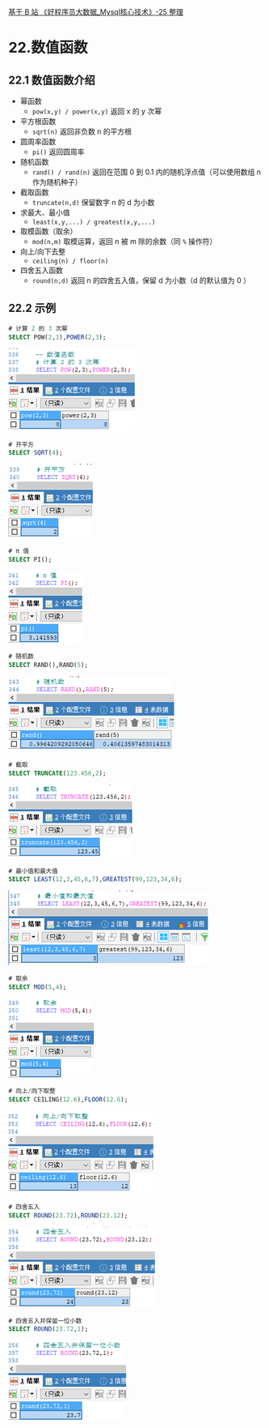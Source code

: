 [基于 B 站 《好程序员大数据_Mysql核心技术》-25 整理](https://www.bilibili.com/video/BV1ut4y1y7tt?p=25)

# 22.数值函数

## 22.1 数值函数介绍

* 幂函数
	* `pow(x,y) / power(x,y)`  返回 x 的 y 次幂
* 平方根函数
 	* `sqrt(n)` 返回非负数 n 的平方根	
* 圆周率函数
 	* `pi()` 返回圆周率 	
* 随机函数
	* `rand() / rand(n)` 返回在范围 0 到 0.1 内的随机浮点值（可以使用数组 n 作为随机种子）
* 截取函数
 	* `truncate(n,d)` 保留数字 n 的 d 为小数	
* 求最大、最小值
 	* `least(x,y,...) / greatest(x,y,...)`		
* 取模函数（取余）
 	* `mod(n,m)` 取模运算，返回 n 被 m 除的余数（同 `%` 操作符）
* 向上/向下去整
	* `ceiling(n) / floor(n)` 
* 四舍五入函数
	* `round(n,d)` 返回 n 的四舍五入值，保留 d 为小数（d 的默认值为 0 ） 
 		 	
## 22.2 示例

```sql
# 计算 2 的 3 次幂
SELECT POW(2,3),POWER(2,3);
```

![](pics/22-1-power.png)

```sql
# 开平方
SELECT SQRT(4);
```

![](pics/22-2-sqrt.png)

```sql
# π 值
SELECT PI();
```

![](pics/22-3-pi.png)

```sql
# 随机数
SELECT RAND(),RAND(5);
```

![](pics/22-4-随机数.png)

```sql
# 截取
SELECT TRUNCATE(123.456,2);
```

![](pics/22-5-截取.png)

```sql
# 最小值和最大值
SELECT LEAST(12,3,45,6,7),GREATEST(99,123,34,6);
```

![](pics/22-6最大值和最小值.png)

```sql
# 取余
SELECT MOD(5,4);
```

![](pics/22-7-取余.png)

```sql
# 向上/向下取整
SELECT CEILING(12.6),FLOOR(12.6);
```

![](pics/22-8-向上和向下取整.png)

```sql
# 四舍五入
SELECT ROUND(23.72),ROUND(23.12);
```

![](pics/22-9-四舍五入.png)

```sql
# 四舍五入并保留一位小数
SELECT ROUND(23.72,1);
```

![](pics/22-10-四舍五入并保留一位小数.png)